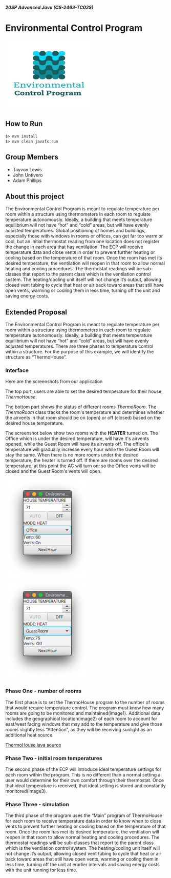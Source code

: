 ___20SP Advanced Java (CS-2463-TC02S)___
# Environmental Control Program
![ecp logo](/docs/logo.png)

## How to Run
```shell
$> mvn install
$> mvn clean javafx:run
```

## Group Members
- Tayvon Lewis
- John Untivero
- Adam Phillips

## About this project
The Environmental Control Program is meant to regulate temperature per room within a structure using thermometers in each room to regulate temperature autonomously. Ideally, a building that meets temperature equilibrium will not have “hot” and “cold” areas, but will have evenly adjusted temperatures. Global positioning of homes and buildings, especially those with windows in rooms or offices, can get far too warm or cool, but an initial thermostat reading from one location does not register the change in each area that has ventilation. The ECP will receive temperature data and close vents in order to prevent further heating or cooling based on the temperature of that room. Once the room has met its desired temperature, the ventilation will reopen in that room to allow normal heating and cooling procedures. The thermostat readings will be sub-classes that report to the parent class which is the ventilation control system. The heating/cooling unit itself will not change it’s output, allowing closed vent tubing to cycle that heat or air back toward areas that still have open vents, warming or cooling them in less time, turning off the unit and saving energy costs.

## Extended Proposal
The Environmental Control Program is meant to regulate temperature per room within a structure using thermometers in each room to regulate temperature autonomously. Ideally, a building that meets temperature equilibrium will not have “hot” and “cold” areas, but will have evenly adjusted temperatures. There are three phases to temperature control within a structure. For the purpose of this example, we will identify the structure as “ThermoHouse”. 

### Interface
Here are the screenshots from our application

The top port, users are able to set the desired temperature for their house, _ThermoHouse_. 

The bottom part shows the status of different rooms _ThermoRoom_. The _ThermoRoom_ class tracks the room's temperature and determines whether the airvents in that room should be on (open) or off (closed) based on the desired house temperature.

The screenshot below show two rooms with the __HEATER__ turned on. The Office which is under the desired temperature, will have it's airvents opened, while the Guest Room will have its airvents off. The office's temperature will gradually incresae every hour while the Guest Room will stay the same. When there is no more rooms under the desired temperature, the heater is turned off. If there are rooms over the desired temperature, at this point the AC will turn on; so the Office vents will be closed and the Guest Room's vents will open.

![ScreenshotUnder](/docs/screenshot-under.png) ![ScreenshotOver](/docs/screenshot-over.png)



### Phase One - number of rooms
The first phase is to set the ThermoHouse program to the number of rooms that would require temperature control. The program must know how many rooms are going to be monitored and maintained(image1). Additional data includes the geographical location(image2) of each room to account for east/west facing windows that may add to the temperature and give those rooms slightly less “Attention”, as they will be receiving sunlight as an additional heat source. 

[ThermoHouse.java source](https://github.com/x43romp/CS2463/blob/develop/src/main/java/edu/occc/ecp/ThermoHouse.java)
<!-- ![phase1 image](/docs/image01.png) -->

### Phase Two - initial room temperatures
The second phase of the ECP will introduce ideal temperature settings for each room within the program. This is no different than a normal setting a user would determine for their own comfort through their thermostat. Once that ideal temperature is received, that ideal setting is stored and constantly monitored(image3). 
<!-- ![phase2 image](/docs/image02.png) -->

### Phase Three - simulation
The third phase of the program uses the “Main” program of ThermoHouse for each room to receive temperature data in order to know when to close vents to prevent further heating or cooling based on the temperature of that room. Once the room has met its desired temperature, the ventilation will reopen in that room to allow normal heating and cooling procedures. The thermostat readings will be sub-classes that report to the parent class which is the ventilation control system. The heating/cooling unit itself will not change it’s output, allowing closed vent tubing to cycle that heat or air back toward areas that still have open vents, warming or cooling them in less time, turning off the unit at erarlier intervals and saving energy costs with the unit running for less time.
<!-- ![phase3 image](/docs/image03.png) -->
